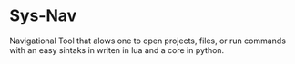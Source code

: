 # Sys-Nav
Navigational Tool that alows one to open projects, files, or run commands with
an easy sintaks in writen in lua and a core in python. 
